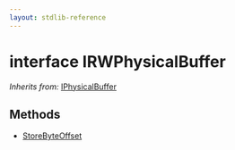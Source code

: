 ```yaml
---
layout: stdlib-reference
---
```


# interface IRWPhysicalBuffer

*Inherits from:* [IPhysicalBuffer](../iphysicalbuffer-019/index)

## Methods

* [StoreByteOffset](storebyteoffset-059)


<!-- RTD-TOC-START
```{toctree}
:titlesonly:
:hidden:

StoreByteOffset <storebyteoffset-059>
```
RTD-TOC-END -->
